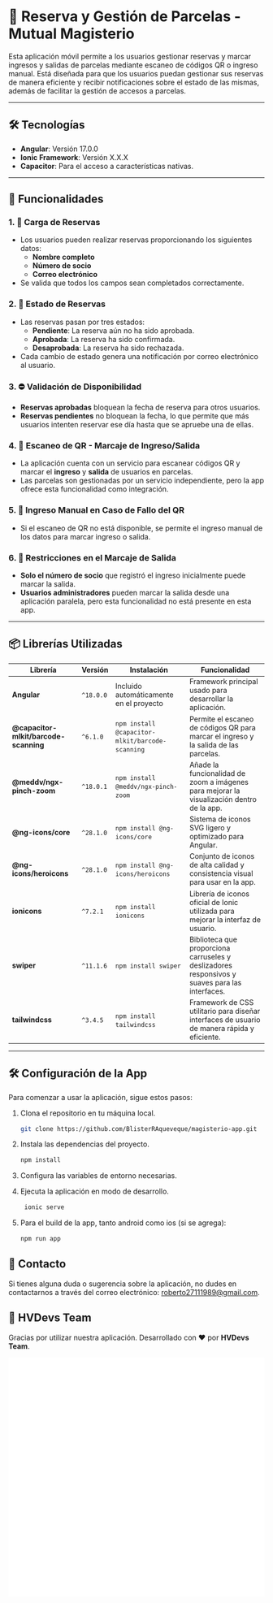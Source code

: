# 📱 **Reserva y Gestión de Parcelas - Mutual Magisterio**

Esta aplicación móvil permite a los usuarios gestionar reservas y marcar ingresos y salidas de parcelas mediante escaneo de códigos QR o ingreso manual. Está diseñada para que los usuarios puedan gestionar sus reservas de manera eficiente y recibir notificaciones sobre el estado de las mismas, además de facilitar la gestión de accesos a parcelas.

---

## 🛠 **Tecnologías**

- **Angular**: Versión 17.0.0
- **Ionic Framework**: Versión X.X.X
- **Capacitor**: Para el acceso a características nativas.

---

## 🚀 **Funcionalidades**

### 1. 📝 **Carga de Reservas**

- Los usuarios pueden realizar reservas proporcionando los siguientes datos:
  - **Nombre completo**
  - **Número de socio**
  - **Correo electrónico**
- Se valida que todos los campos sean completados correctamente.

### 2. 📧 **Estado de Reservas**

- Las reservas pasan por tres estados:
  - **Pendiente**: La reserva aún no ha sido aprobada.
  - **Aprobada**: La reserva ha sido confirmada.
  - **Desaprobada**: La reserva ha sido rechazada.
- Cada cambio de estado genera una notificación por correo electrónico al usuario.

### 3. ⛔ **Validación de Disponibilidad**

- **Reservas aprobadas** bloquean la fecha de reserva para otros usuarios.
- **Reservas pendientes** no bloquean la fecha, lo que permite que más usuarios intenten reservar ese día hasta que se apruebe una de ellas.

### 4. 📲 **Escaneo de QR - Marcaje de Ingreso/Salida**

- La aplicación cuenta con un servicio para escanear códigos QR y marcar el **ingreso** y **salida** de usuarios en parcelas.
- Las parcelas son gestionadas por un servicio independiente, pero la app ofrece esta funcionalidad como integración.

### 5. 🔄 **Ingreso Manual en Caso de Fallo del QR**

- Si el escaneo de QR no está disponible, se permite el ingreso manual de los datos para marcar ingreso o salida.

### 6. 👥 **Restricciones en el Marcaje de Salida**

- **Solo el número de socio** que registró el ingreso inicialmente puede marcar la salida.
- **Usuarios administradores** pueden marcar la salida desde una aplicación paralela, pero esta funcionalidad no está presente en esta app.

---

## 📦 **Librerías Utilizadas**

| Librería                              | Versión   | Instalación                                     | Funcionalidad                                                                                  |
| ------------------------------------- | --------- | ----------------------------------------------- | ---------------------------------------------------------------------------------------------- |
| **Angular**                           | `^18.0.0` | Incluido automáticamente en el proyecto         | Framework principal usado para desarrollar la aplicación.                                      |
| **@capacitor-mlkit/barcode-scanning** | `^6.1.0`  | `npm install @capacitor-mlkit/barcode-scanning` | Permite el escaneo de códigos QR para marcar el ingreso y la salida de las parcelas.           |
| **@meddv/ngx-pinch-zoom**             | `^18.0.1` | `npm install @meddv/ngx-pinch-zoom`             | Añade la funcionalidad de zoom a imágenes para mejorar la visualización dentro de la app.      |
| **@ng-icons/core**                    | `^28.1.0` | `npm install @ng-icons/core`                    | Sistema de iconos SVG ligero y optimizado para Angular.                                        |
| **@ng-icons/heroicons**               | `^28.1.0` | `npm install @ng-icons/heroicons`               | Conjunto de iconos de alta calidad y consistencia visual para usar en la app.                  |
| **ionicons**                          | `^7.2.1`  | `npm install ionicons`                          | Librería de iconos oficial de Ionic utilizada para mejorar la interfaz de usuario.             |
| **swiper**                            | `^11.1.6` | `npm install swiper`                            | Biblioteca que proporciona carruseles y deslizadores responsivos y suaves para las interfaces. |
| **tailwindcss**                       | `^3.4.5`  | `npm install tailwindcss`                       | Framework de CSS utilitario para diseñar interfaces de usuario de manera rápida y eficiente.   |

---

## 🛠 **Configuración de la App**

Para comenzar a usar la aplicación, sigue estos pasos:

1. Clona el repositorio en tu máquina local.

   ```bash
   git clone https://github.com/BlisterRAqueveque/magisterio-app.git

   ```

2. Instala las dependencias del proyecto.

   ```bash
   npm install

   ```

3. Configura las variables de entorno necesarias.

4. Ejecuta la aplicación en modo de desarrollo.

   ```bash
    ionic serve

   ```

5. Para el build de la app, tanto android como ios (si se agrega):
   ```bash
   npm run app
   ```

## 📧 **Contacto**

Si tienes alguna duda o sugerencia sobre la aplicación, no dudes en contactarnos a través del correo electrónico: roberto27111989@gmail.com.

## 🤝 HVDevs Team

Gracias por utilizar nuestra aplicación. Desarrollado con ❤️ por **HVDevs Team**.

![HVDevs Logo](./src/assets/logo-hvdevs.svg)
